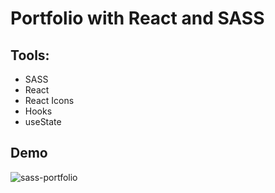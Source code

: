 # Portfolio with React and SASS
## Tools:
- SASS
- React
- React Icons
- Hooks
- useState

## Demo
![sass-portfolio](https://user-images.githubusercontent.com/106542921/224466767-d428da39-69fa-40b8-b76a-41ad6d7ef1af.png)
